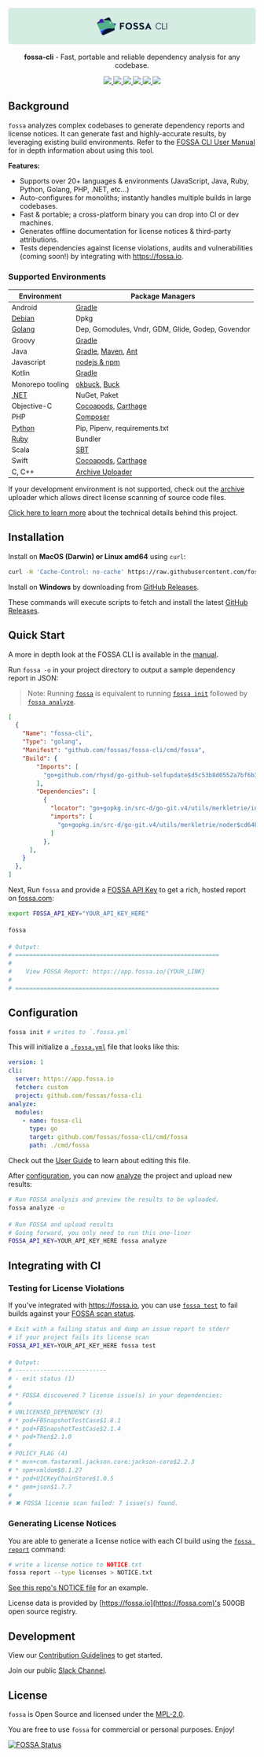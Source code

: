 ![FOSSA](https://raw.githubusercontent.com/fossas/fossa-cli/master/docs/assets/header.png)

<p align="center">
  <b>fossa-cli</b> - Fast, portable and reliable dependency analysis for any codebase.
</p>

<p align="center">
  <a href="https://app.fossa.io/projects/git%2Bgithub.com%2Ffossas%2Ffossa-cli?ref=badge_shield" alt="FOSSA Status">
    <img src="https://app.fossa.io/api/projects/git%2Bgithub.com%2Ffossas%2Ffossa-cli.svg?type=shield"/>
  </a>
  <a href="https://circleci.com/gh/fossas/fossa-cli" alt="CircleCI Tests">
    <img src="https://circleci.com/gh/fossas/fossa-cli.svg?style=shield&circle-token=f55f707e21ac39a80127d3372a1a1452ec94f4f7"/>
  </a>
  <a href="https://goreportcard.com/report/github.com/fossas/fossa-cli">
    <img src="https://goreportcard.com/badge/github.com/fossas/fossa-cli">
  </a>
  <a href="https://golangci.com/r/github.com/fossas/fossa-cli">
    <img src="https://golangci.com/badges/github.com/fossas/fossa-cli.svg">
  </a>
  <a href="http://slack.fossa.io/">
    <img src="https://slack.fossa.io/badge.svg">
  </a>
  <a href="https://codecov.io/gh/fossas/fossa-cli">
    <img src="https://codecov.io/gh/fossas/fossa-cli/branch/master/graph/badge.svg" />
  </a>
</p>

## Background

`fossa` analyzes complex codebases to generate dependency reports and license notices. It can generate fast and highly-accurate results, by leveraging existing build environments. Refer to the [FOSSA CLI User Manual](docs/README.md#fossa-cli-documentation) for in depth information about using this tool.

**Features:**

- Supports over 20+ languages & environments (JavaScript, Java, Ruby, Python, Golang, PHP, .NET, etc...)
- Auto-configures for monoliths; instantly handles multiple builds in large codebases.
- Fast & portable; a cross-platform binary you can drop into CI or dev machines.
- Generates offline documentation for license notices & third-party attributions.
- Tests dependencies against license violations, audits and vulnerabilities (coming soon!) by integrating with https://fossa.io.

### Supported Environments
| Environment                                  | Package Managers                                                                                                             |
| -------------------------------------------- | ---------------------------------------------------------------------------------------------------------------------------- |
| Android                                      | [Gradle](docs/integrations/gradle.md#gradle)                                                                                 |
| [Debian](docs/integrations/debian.md#debian)  | Dpkg                                                                                                                         |
| [Golang](docs/integrations/golang.md#go)     | Dep, Gomodules, Vndr, GDM, Glide, Godep, Govendor                                                                            |
| Groovy                                       | [Gradle](docs/integrations/gradle.md#gradle)                                                                                 |
| Java                                         | [Gradle](docs/integrations/gradle.md#gradle), [Maven](docs/integrations/maven.md#maven), [Ant](docs/integrations/ant.md#ant--ivy) |
| Javascript                                   | [nodejs & npm](docs/integrations/nodejs.md#nodejs)                                                                          |
| Kotlin                                       | [Gradle](docs/integrations/gradle.md#gradle)                                                                                 |
| Monorepo tooling                             | [okbuck](docs/integrations/okbuck.md#okbuck), [Buck](docs/integrations/buck.md#buck)                                         |
| [.NET](docs/integrations/nuget.md#nuget-net)     | NuGet, Paket                                                                                                                 |
| Objective-C                                  | [Cocoapods](docs/integrations/cocoapods.md#cocoapods), [Carthage](docs/integrations/carthage.md#carthage)                    |
| PHP                                          | [Composer](docs/integrations/composer.md#composer)                                                                           |
| [Python](docs/integrations/python.md#python) | Pip, Pipenv, requirements.txt                                                                                                |
| [Ruby](docs/integrations/ruby.md#ruby)       | Bundler                                                                                                                      |
| Scala                                        | [SBT](docs/integrations/sbt.md#sbt)                                                                                          |
| Swift                                        | [Cocoapods](docs/integrations/cocoapods.md#cocoapods), [Carthage](docs/integrations/carthage.md#carthage)                    |
| C, C++                                       | [Archive Uploader](docs/integrations/archive.md#archive)                                                                              |

If your development environment is not supported, check out the [archive](docs/integrations/archive.md#archive) uploader which allows direct license scanning of source code files.

[Click here to learn more](docs/user-guide.md#user-guide) about the technical details behind this project.

## Installation

Install on **MacOS (Darwin) or Linux amd64** using `curl`:
```bash
curl -H 'Cache-Control: no-cache' https://raw.githubusercontent.com/fossas/fossa-cli/master/install.sh | bash
```

Install on **Windows** by downloading from [GitHub Releases](https://github.com/fossas/fossa-cli/releases).

These commands will execute scripts to fetch and install the latest [GitHub Releases](https://github.com/fossas/fossa-cli/releases).

## Quick Start

A more in depth look at the FOSSA CLI is available in the [manual](docs/README.md#FOSSA-CLI-Documentation).

Run `fossa -o` in your project directory to output a sample dependency report in JSON:

> Note: Running [`fossa`](user-guide.md/#fossa) is equivalent to running [`fossa init`](docs/user-guide.md#fossa-init) followed by [`fossa analyze`](docs/user-guide.md#fossa-analyze).
```json
[
  {
    "Name": "fossa-cli",
    "Type": "golang",
    "Manifest": "github.com/fossas/fossa-cli/cmd/fossa",
    "Build": {
        "Imports": [
          "go+github.com/rhysd/go-github-selfupdate$d5c53b8d0552a7bf6b36457cd458d27c80e0210b",
        ],
        "Dependencies": [
          {
            "locator": "go+gopkg.in/src-d/go-git.v4/utils/merkletrie/internal/frame$cd64b4d630b6c2d2b3d72e9615e14f9d58bb5787",
            "imports": [
              "go+gopkg.in/src-d/go-git.v4/utils/merkletrie/noder$cd64b4d630b6c2d2b3d72e9615e14f9d58bb5787",
            ]
          },
      ],
    }
  },
]
```

Next, Run `fossa` and provide a [FOSSA API Key](https://docs.fossa.io/docs/api-reference) to get a rich, hosted report on [fossa.com](https://fossa.com):

```bash
export FOSSA_API_KEY="YOUR_API_KEY_HERE"

fossa

# Output:
# ==========================================================
#
#    View FOSSA Report: https://app.fossa.io/{YOUR_LINK}
#
# ==========================================================
```

## Configuration

```bash
fossa init # writes to `.fossa.yml`
```

This will initialize a [`.fossa.yml`](docs/config-file.md#fossayml) file that looks like this:

```yaml
version: 1
cli:
  server: https://app.fossa.io
  fetcher: custom
  project: github.com/fossas/fossa-cli
analyze:
  modules:
    - name: fossa-cli
      type: go
      target: github.com/fossas/fossa-cli/cmd/fossa
      path: ./cmd/fossa
```

Check out the [User Guide](docs/user-guide.md#user-guide) to learn about editing this file.

After [configuration](docs/user-guide.md#1-configuring-a-project), you can now [analyze](docs/user-guide.md#2-analyzing-a-project) the project and upload new results:

```bash
# Run FOSSA analysis and preview the results to be uploaded.
fossa analyze -o

# Run FOSSA and upload results
# Going forward, you only need to run this one-liner
FOSSA_API_KEY=YOUR_API_KEY_HERE fossa analyze
```

## Integrating with CI

### Testing for License Violations
If you've integrated with https://fossa.io, you can use [`fossa test`](docs/user-guide.md#fossa-test) to fail builds against your [FOSSA scan status](https://app.fossa.io/projects/git%2Bgithub.com%2Ffossas%2Ffossa-cli/refs/branch/master/5e225327846320e9dfb8bf12673afa2eb4144fb4/preview).

```bash
# Exit with a failing status and dump an issue report to stderr
# if your project fails its license scan
FOSSA_API_KEY=YOUR_API_KEY_HERE fossa test

# Output:
# --------------------------
# - exit status (1)
#
# * FOSSA discovered 7 license issue(s) in your dependencies:
#
# UNLICENSED_DEPENDENCY (3)
# * pod+FBSnapshotTestCase$1.8.1
# * pod+FBSnapshotTestCase$2.1.4
# * pod+Then$2.1.0
#
# POLICY_FLAG (4)
# * mvn+com.fasterxml.jackson.core:jackson-core$2.2.3
# * npm+xmldom$0.1.27
# * pod+UICKeyChainStore$1.0.5
# * gem+json$1.7.7
#
# ✖ FOSSA license scan failed: 7 issue(s) found.
```

### Generating License Notices

You are able to generate a license notice with each CI build using the [`fossa report`](docs/user-guide.md#fossa-report) command:
  
```bash
# write a license notice to NOTICE.txt
fossa report --type licenses > NOTICE.txt
```

[See this repo's NOTICE file](NOTICE) for an example.

License data is provided by [https://fossa.io](https://fossa.com)'s 500GB open source registry.

## Development

View our [Contribution Guidelines](.github/CONTRIBUTING.md) to get started.

Join our public [Slack Channel](https://slack.fossa.io).

## License

`fossa` is Open Source and licensed under the [MPL-2.0](https://tldrlegal.com/license/mozilla-public-license-2.0-(mpl-2)).

You are free to use `fossa` for commercial or personal purposes. Enjoy!

[![FOSSA Status](https://app.fossa.io/api/projects/git%2Bgithub.com%2Ffossas%2Ffossa-cli.svg?type=large)](https://app.fossa.io/projects/git%2Bgithub.com%2Ffossas%2Ffossa-cli?ref=badge_large)
